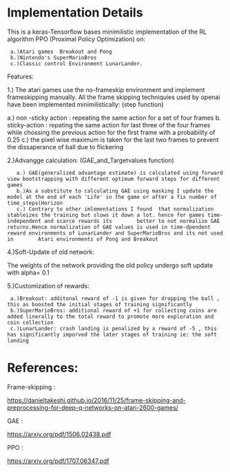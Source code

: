 # Implementation Details

This is a  keras-Tensorflow bases minimilistic implementation of the RL algorithm PPO (Proximal Policy Optimization) on:
 
     a.)Atari games  Breakout and Pong 
     b.)Nintendo's SuperMarioBros 
     c.)Classic control Environment LunarLander.

Features:


1.) The atari games use the no-frameskip environment and implement frameskipping manually. All the frame skipping techniquies used by openai have been implemented minimilistically:
    (step function)
    
   a.) non -sticky action : repeating the same action for a set of four frames 
   b. sticky-action : repating the same  action for last three of the four frames while chossing the previous action for the first frame with a probability of 0.25
   c.) the pixel wise maximum is taken for the last two frames to prevent the dissaperance of ball due to flickering
    

2.)Advangge calculation:
   (GAE_and_Targetvalues function)
       
       
       a.) GAE(generalized advantage estimate) is calculated using forward view bootstrapping with different optimum forward steps for different games
       b.)As a substitute to calculating GAE using masking I update the model at the end of each 'Life' in the game or after a fix number of time_steps(Horizon
       c.) Contrary to other imlementations I found  that normalization stableizes the training but slows it down a lot. hence for games time-independent and scarce rewards its        better to not normalize GAE returns.Hence normalization of GAE values is used in time-dpendent reward environments of LunarLander and SuperMarioBros and its not used in        Atari environments of Pong and Breakout


4.)Soft-Update of old network:

The weights of the network providing the old policy undergo soft update with alpha= 0.1

5.)Customization of rewards:
     
     a.)Breakout: additonal reward of -1 is given for dropping the ball , this as boosted the initial stages of training significantly
     b.)SuperMarioBros: additional reward of +1 for collecting coins are added linerally to the total reward to promote more exploration and coin collection
     c.)LunarLander: crash landing is penalized by a reward of -5 , this has significantly imporved the later stages of training ie: the soft landing


# References:

Frame-skipping :

https://danieltakeshi.github.io/2016/11/25/frame-skipping-and-preprocessing-for-deep-q-networks-on-atari-2600-games/

GAE :

https://arxiv.org/pdf/1506.02438.pdf

PPO :

https://arxiv.org/pdf/1707.06347.pdf






